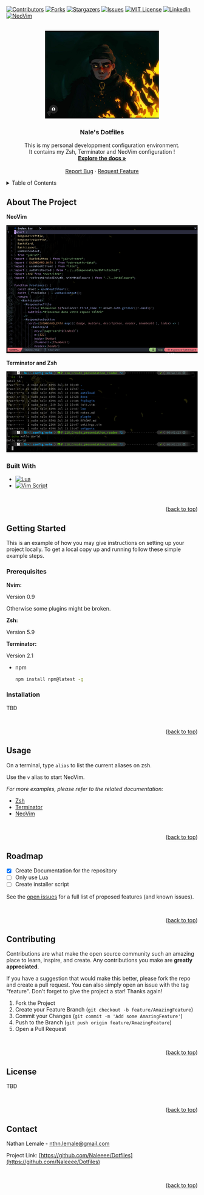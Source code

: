 <a name="readme-top"></a>

[![Contributors][contributors-shield]][contributors-url]
[![Forks][forks-shield]][forks-url]
[![Stargazers][stars-shield]][stars-url]
[![Issues][issues-shield]][issues-url]
[![MIT License][license-shield]][license-url]
[![LinkedIn][linkedin-shield]][linkedin-url]
[![NeoVim][NeoVim]][NeoVim-url]



<!-- PROJECT LOGO -->
<br />
<div align="center">
  <a href="https://github.com/Naleeee/Dotfiles">
    <img src="docs/assets/Logo.jpg" alt="Logo" width="300" height="231">
  </a>

<h3 align="center">Nale's Dotfiles</h3>

  <p align="center">
    This is my personal developpment configuration environment.
    <br />
    It contains my Zsh, Terminator and NeoVim configuration !
    <br />
    <a href="https://github.com/Naleeee/Dotfiles"><strong>Explore the docs »</strong></a>
    <br />
    <br />
    <a href="https://github.com/Naleeee/Dotfiles/issues">Report Bug</a>
    ·
    <a href="https://github.com/Naleeee/Dotfiles/issues">Request Feature</a>
  </p>
</div>


<!-- TABLE OF CONTENTS -->
<details>
  <summary>Table of Contents</summary>
  
<!-- vim-markdown-toc Marked -->
* [About The Project](#about-the-project)
  * [Built With](#built-with)
* [Getting Started](#getting-started)
  * [Prerequisites](#prerequisites)
  * [Installation](#installation)
* [Usage](#usage)
* [Roadmap](#roadmap)
* [Contributing](#contributing)
* [License](#license)
* [Contact](#contact)

</details>



<!-- ABOUT THE PROJECT -->
## About The Project

**NeoVim**

![Nvim Preview](./nvim/docs/assets/CodePreview.png)

**Terminator and Zsh**

![Terminal Preview](./zsh/docs/assets/P10KPreview.png)

### Built With

* [![Lua][Lua]][Lua-url]
* [![Vim Script][Vim-Script]][Vim-Script-url]


<br />

<p align="right">(<a href="#readme-top">back to top</a>)</p>

<!-- GETTING STARTED -->
## Getting Started

This is an example of how you may give instructions on setting up your project locally.
To get a local copy up and running follow these simple example steps.

### Prerequisites

**Nvim:**

Version 0.9

Otherwise some plugins might be broken.

**Zsh:**

Version 5.9

**Terminator:**

Version 2.1

* npm
  ```sh
  npm install npm@latest -g
  ```

### Installation

TBD

<!-- 1. Get a free API Key at [https://example.com](https://example.com) -->
<!-- 2. Clone the repo -->
<!--    ```sh -->
<!--    git clone https://github.com/Naleeee/Dotfiles.git -->
<!--    ``` -->
<!-- 3. Install NPM packages -->
<!--    ```sh -->
<!--    npm install -->
<!--    ``` -->
<!-- 4. Enter your API in `config.js` -->
<!--    ```js -->
<!--    const API_KEY = 'ENTER YOUR API'; -->
<!--    ``` -->

<br />

<p align="right">(<a href="#readme-top">back to top</a>)</p>

<!-- USAGE EXAMPLES -->
## Usage

On a terminal, type `alias` to list the current aliases on zsh.

Use the `v` alias to start NeoVim.

_For more examples, please refer to the related documentation:_

- [Zsh](./zsh/README.md)
- [Terminator](./terminator/README.md)
- [NeoVim](./nvim/README.md)

<br />

<p align="right">(<a href="#readme-top">back to top</a>)</p>

<!-- ROADMAP -->
## Roadmap

- [x] Create Documentation for the repository
- [ ] Only use Lua
- [ ] Create installer script

See the [open issues](https://github.com/Naleeee/Dotfiles/issues) for a full list of proposed features (and known issues).

<br />

<p align="right">(<a href="#readme-top">back to top</a>)</p>

<!-- CONTRIBUTING -->
## Contributing

Contributions are what make the open source community such an amazing place to learn, inspire, and create. Any contributions you make are **greatly appreciated**.

If you have a suggestion that would make this better, please fork the repo and create a pull request. You can also simply open an issue with the tag "feature".
Don't forget to give the project a star! Thanks again!

1. Fork the Project
2. Create your Feature Branch (`git checkout -b feature/AmazingFeature`)
3. Commit your Changes (`git commit -m 'Add some AmazingFeature'`)
4. Push to the Branch (`git push origin feature/AmazingFeature`)
5. Open a Pull Request

<br />

<p align="right">(<a href="#readme-top">back to top</a>)</p>

<!-- LICENSE -->
## License

TBD

<!-- Distributed under the MIT License. See `LICENSE.txt` for more information. -->

<br />

<p align="right">(<a href="#readme-top">back to top</a>)</p>

<!-- CONTACT -->
## Contact

Nathan Lemale - nthn.lemale@gmail.com

Project Link: [https://github.com/Naleeee/Dotfiles](https://github.com/Naleeee/Dotfiles)

<br />

<p align="right">(<a href="#readme-top">back to top</a>)</p>


<!-- MARKDOWN LINKS & IMAGES -->
<!-- https://www.markdownguide.org/basic-syntax/#reference-style-links -->
[contributors-shield]: https://img.shields.io/github/contributors/Naleeee/Dotfiles.svg?style=for-the-badge
[contributors-url]: https://github.com/Naleeee/Dotfiles/graphs/contributors
[forks-shield]: https://img.shields.io/github/forks/Naleeee/Dotfiles.svg?style=for-the-badge
[forks-url]: https://github.com/Naleeee/Dotfiles/network/members
[stars-shield]: https://img.shields.io/github/stars/Naleeee/Dotfiles.svg?style=for-the-badge
[stars-url]: https://github.com/Naleeee/Dotfiles/stargazers
[issues-shield]: https://img.shields.io/github/issues/Naleeee/Dotfiles.svg?style=for-the-badge
[issues-url]: https://github.com/Naleeee/Dotfiles/issues
[license-shield]: https://img.shields.io/github/license/Naleeee/Dotfiles.svg?style=for-the-badge
[license-url]: https://github.com/Naleeee/Dotfiles/blob/main/LICENSE.txt
[linkedin-shield]: https://img.shields.io/badge/-LinkedIn-black.svg?style=for-the-badge&logo=linkedin&colorB=555
[linkedin-url]: https://linkedin.com/in/nathan-lemale
[product-screenshot]: images/screenshot.png
[Lua]: https://img.shields.io/static/v1?style=for-the-badge&message=Lua&color=2C2D72&logo=Lua&logoColor=FFFFFF&label
[Lua-url]: https://nextjs.org/
[Neovim]: https://img.shields.io/static/v1?style=for-the-badge&message=Neovim&color=57A143&logo=Neovim&logoColor=FFFFFF&label
[NeoVim-url]: https://neovim.io/
[Vim-Script]: https://img.shields.io/static/v1?style=for-the-badge&message=Vim&color=019733&logo=Vim&logoColor=FFFFFF&label
[Vim-Script-url]: https://devhints.io/vimscript
